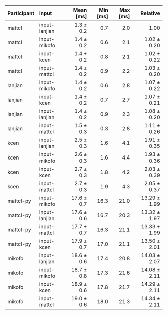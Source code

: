 | Participant | Input | Mean [ms] | Min [ms] | Max [ms] | Relative |
|:---|:---|---:|---:|---:|---:|
| mattcl | input-lanjian | 1.3 ± 0.2 | 0.7 | 2.0 | 1.00 |
| mattcl | input-mikofo | 1.4 ± 0.2 | 0.6 | 2.1 | 1.02 ± 0.20 |
| mattcl | input-kcen | 1.4 ± 0.2 | 0.8 | 2.1 | 1.02 ± 0.22 |
| mattcl | input-mattcl | 1.4 ± 0.2 | 0.9 | 2.2 | 1.03 ± 0.20 |
| lanjian | input-mikofo | 1.4 ± 0.2 | 0.6 | 2.8 | 1.07 ± 0.22 |
| lanjian | input-kcen | 1.4 ± 0.2 | 0.7 | 2.7 | 1.07 ± 0.21 |
| lanjian | input-lanjian | 1.4 ± 0.2 | 0.9 | 2.3 | 1.08 ± 0.20 |
| lanjian | input-mattcl | 1.5 ± 0.3 | 0.3 | 2.8 | 1.11 ± 0.26 |
| kcen | input-lanjian | 2.5 ± 0.3 | 1.6 | 4.1 | 1.91 ± 0.35 |
| kcen | input-mikofo | 2.6 ± 0.3 | 1.6 | 4.4 | 1.93 ± 0.36 |
| kcen | input-kcen | 2.7 ± 0.3 | 1.8 | 4.2 | 2.03 ± 0.39 |
| kcen | input-mattcl | 2.7 ± 0.3 | 1.9 | 4.3 | 2.05 ± 0.37 |
| mattcl-py | input-mikofo | 17.6 ± 0.7 | 16.3 | 21.0 | 13.29 ± 1.99 |
| mattcl-py | input-lanjian | 17.6 ± 0.6 | 16.7 | 20.3 | 13.32 ± 1.97 |
| mattcl-py | input-mattcl | 17.7 ± 0.7 | 16.3 | 21.1 | 13.33 ± 1.99 |
| mattcl-py | input-kcen | 17.9 ± 0.7 | 17.0 | 21.1 | 13.50 ± 2.01 |
| mikofo | input-lanjian | 18.6 ± 0.6 | 17.4 | 20.8 | 14.03 ± 2.07 |
| mikofo | input-mikofo | 18.7 ± 0.8 | 17.3 | 21.6 | 14.08 ± 2.11 |
| mikofo | input-kcen | 18.9 ± 0.6 | 17.8 | 21.7 | 14.29 ± 2.11 |
| mikofo | input-mattcl | 19.0 ± 0.6 | 18.0 | 21.3 | 14.34 ± 2.11 |
